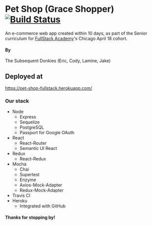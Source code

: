 # Pet Shop (Grace Shopper) [![Build Status](https://travis-ci.org/the-subsequent-donkies/pet-shop.svg?branch=master)](https://travis-ci.org/the-subsequent-donkies/pet-shop)

An e-commerce web app created within 10 days, as part of the Senior curriculum for [FullStack Academy](https://www.fullstackacademy.com/)'s Chicago April 18 cohort.

#### By

The Subsequent Donkies (Eric, Cody, Lamine, Jake)

## Deployed at

https://pet-shop-fullstack.herokuapp.com/

### Our stack

* Node
  * Express
  * Sequelize
  * PostgreSQL
  * Passport for Google OAuth
* React
  * React-Router
  * Semantic UI React
* Redux
  * React-Redux
* Mocha
  * Chai
  * Supertest
  * Enzyme
  * Axios-Mock-Adapter
  * Redux-Mock-Adapter
* Travis CI
* Heroku
  * Integrated with GitHub

#### Thanks for stopping by!
